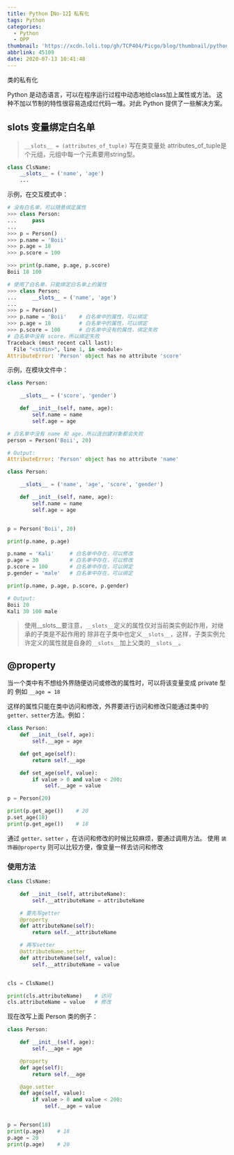 ```yaml
---
title: Python【No-12】私有化
tags: Python
categories:
  - Python
  - OPP
thumbnail: 'https://xcdn.loli.top/gh/TCP404/Picgo/blog/thumbnail/python.png'
abbrlink: 45109
date: 2020-07-13 10:41:48
---
```


类的私有化

<!--more-->

Python 是动态语言，可以在程序运行过程中动态地给class加上属性或方法。
这种不加以节制的特性很容易造成烂代码一堆。对此 Python 提供了一些解决方案。

## __slots__ 变量绑定白名单
> `__slots__ = (attributes_of_tuple)`
> 写在类变量处
> attributes_of_tuple是个元组，元组中每一个元素要用string型。

```python
class ClsName:
    __slots__ = ('name', 'age')
    ...
```

示例，在交互模式中：
```python
# 没有白名单，可以随意绑定属性
>>> class Person:
...     pass
...
>>> p = Person()
>>> p.name = 'Boii'
>>> p.age = 18
>>> p.score = 100

>>> print(p.name, p.age, p.score)
Boii 18 100
```

```python
# 使用了白名单，只能绑定白名单上的属性
>>> class Person:
...     __slots__ = ('name', 'age')
...
>>> p = Person()
>>> p.name = 'Boii'    # 白名单中的属性，可以绑定
>>> p.age = 18         # 白名单中的属性，可以绑定
>>> p.score = 100      # 白名单中没有的属性，绑定失败
# 白名单中没有 score，所以绑定失败
Traceback (most recent call last):
  File "<stdin>", line 1, in <module>
AttributeError: 'Person' object has no attribute 'score'
```

示例，在模块文件中：

```python
class Person:

    __slots__ = ('score', 'gender')

    def __init__(self, name, age):
        self.name = name
        self.age = age

# 白名单中没有 name 和 age，所以连创建对象都会失败
person = Person('Boii', 20)

# Output:
AttributeError: 'Person' object has no attribute 'name'
```

```python
class Person:

    __slots__ = ('name', 'age', 'score', 'gender')

    def __init__(self, name, age):
        self.name = name
        self.age = age


p = Person('Boii', 20)

print(p.name, p.age)

p.name = 'Kali'     # 白名单中存在，可以修改
p.age = 30          # 白名单中存在，可以修改
p.score = 100       # 白名单中存在，可以绑定
p.gender = 'male'   # 白名单中存在，可以绑定

print(p.name, p.age, p.score, p.gender)

# Output:
Boii 20
Kali 30 100 male
```

> 使用__slots__要注意，`__slots__`定义的属性仅对当前类实例起作用，对继承的子类是不起作用的
> 除非在子类中也定义`__slots__`，这样，子类实例允许定义的属性就是自身的`__slots__`加上父类的`__slots__`。

## @property
当一个类中有不想给外界随便访问或修改的属性时，可以将该变量变成 private 型的
例如 `__age = 18`

这样的属性只能在类中访问和修改，外界要进行访问和修改只能通过类中的`getter、setter`方法。例如：

```python
class Person:
    def __init__(self, age):
        self.__age = age

    def get_age(self):
        return self.__age

    def set_age(self, value):
        if value > 0 and value < 200:
            self.__age = value

p = Person(20)

print(p.get_age())    # 20
p.set_age(18)
print(p.get_age())    # 18
```

通过 `getter、setter` ，在访问和修改的时候比较麻烦，要通过调用方法。
使用 `装饰器@property` 则可以比较方便，像变量一样去访问和修改

### 使用方法

```python
class ClsName:

    def __init__(self, attributeName):
        self.__attributeName = attributeName

    # 要先写getter
    @property
    def attributeName(self):
        return self.__attributeName

    # 再写setter
    @attributeName.setter
    def attributeName(self, value):
        self.__attributeName = value


cls = ClsName()

print(cls.attributeName)    # 访问
cls.attributeName = value   # 修改
```

现在改写上面 Person 类的例子：
```python
class Person:

    def __init__(self, age):
        self.__age = age

    @property
    def age(self):
        return self.__age

    @age.setter
    def age(self, value):
        if value > 0 and value < 200:
            self.__age = value


p = Person(18)
print(p.age)    # 18
p.age = 20
print(p.age)    # 20
```
